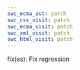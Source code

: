 ```yaml
---
swc_ecma_ast: patch
swc_css_visit: patch
swc_ecma_visit: patch
swc_xml_visit: patch
swc_html_visit: patch
---
```


fix(es): Fix regression

